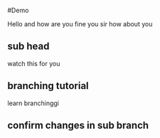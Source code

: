 #Demo

Hello
and
how are you
fine 
you sir how about you

## sub head

watch this for you

## branching tutorial 
learn branchinggi

## confirm changes in sub branch